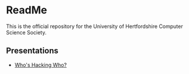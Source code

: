 # ReadMe

This is the official repository for the University of Hertfordshire Computer
Science Society.

## Presentations

  * [Who's Hacking Who?](presentations/whos-hacking-who/presentation.pdf)
